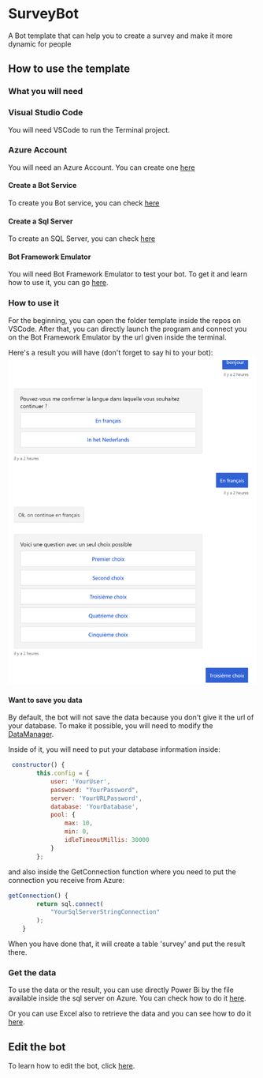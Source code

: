 # SurveyBot
A Bot template that can help you to create a survey and make it more dynamic for people

## How to use the template

### What you will need

### Visual Studio Code

You will need VSCode to run the Terminal project.

### Azure Account

You will need an Azure Account. You can create one [here](https://azure.microsoft.com/en-us/free/)

#### Create a Bot Service

To create you Bot service, you can check [here](https://docs.microsoft.com/en-us/azure/bot-service/abs-quickstart?view=azure-bot-service-4.0)

#### Create a Sql Server

To create an SQL Server, you can check [here](https://docs.microsoft.com/en-us/azure/azure-sql/database/single-database-create-quickstart?tabs=azure-portal)

#### Bot Framework Emulator

You will need Bot Framework Emulator to test your bot. To get it and learn how to use it, you can go [here](https://github.com/microsoft/BotFramework-Emulator).

### How to use it

For the beginning, you can open the folder template inside the repos on VSCode.
After that, you can directly launch the program and connect you on the Bot Framework Emulator by the url given inside the terminal.

Here's a result you will have (don't forget to say hi to your bot):
![a show of what there's basicly inside the bot](https://github.com/micbelgique/SurveyBot/blob/master/images/BotFirstStart.png)

#### Want to save you data

By default, the bot will not save the data because you don't give it the url of your database. To make it possible, you will need to modify the [DataManager](https://github.com/micbelgique/SurveyBot/blob/master/template/helpers/dataManager.js).

Inside of it, you will need to put your database information inside:

```javascript
 constructor() {
        this.config = {
            user: 'YourUser',
            password: "YourPassword",
            server: 'YourURLPassword',
            database: 'YourDatabase',
            pool: {
                max: 10,
                min: 0,
                idleTimeoutMillis: 30000
            }
        };
```

and also inside the GetConnection function where you need to put the connection you receive from Azure:

```javascript
getConnection() {
        return sql.connect(
            "YourSqlServerStringConnection"
        );
    }
```

When you have done that, it will create a table 'survey' and put the result there.

### Get the data

To use the data or the result, you can use directly Power Bi by the file available inside the sql server on Azure. You can check how to do it [here](https://docs.microsoft.com/en-us/power-bi/connect-data/service-gateway-sql-tutorial).

Or you can use Excel also to retrieve the data and you can see how to do it [here](https://docs.microsoft.com/en-us/azure/azure-sql/database/connect-excel).

## Edit the bot

To learn how to edit the bot, click [here](https://github.com/micbelgique/SurveyBot/blob/master/modifyBot.md).